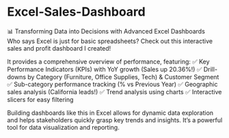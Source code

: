 # Excel-Sales-Dashboard
📊 Transforming Data into Decisions with Advanced Excel Dashboards  
Who says Excel is just for basic spreadsheets? 
Check out this interactive sales and profit dashboard I created!

It provides a comprehensive overview of performance, featuring:
✅ Key Performance Indicators (KPIs) with YoY growth (Sales up 20.36%!)
✅ Drill-downs by Category (Furniture, Office Supplies, Tech) & Customer Segment
✅ Sub-category performance tracking (% vs Previous Year)
✅ Geographic sales analysis (California leads!)
✅ Trend analysis using charts
✅ Interactive slicers for easy filtering

Building dashboards like this in Excel allows for dynamic data exploration and helps stakeholders quickly grasp key trends and insights. 
It’s a powerful tool for data visualization and reporting.
